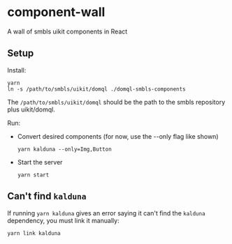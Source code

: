 # component-wall
A wall of smbls uikit components in React

## Setup
Install:
```
yarn
ln -s /path/to/smbls/uikit/domql ./domql-smbls-components
```
The `/path/to/smbls/uikit/domql` should be the path to the smbls repository plus uikit/domql.

Run:
* Convert desired components (for now, use the --only flag like shown)
  ```
  yarn kalduna --only=Img,Button
  ```
* Start the server
  ```
  yarn start
  ```

## Can't find `kalduna`
If running `yarn kalduna` gives an error saying it can't find the
`kalduna` dependency, you must link it manually:
```
yarn link kalduna
```
